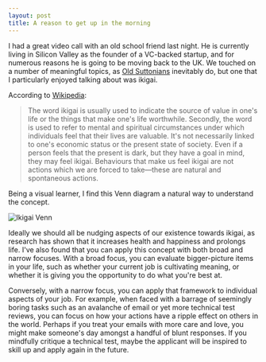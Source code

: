 ```yaml
---
layout: post
title: A reason to get up in the morning
---
```


I had a great video call with an old school friend last night. He is currently living in Silicon Valley as the founder of a VC-backed startup, and for numerous reasons he is going to be moving back to the UK. We touched on a number of meaningful topics, as [Old Suttonians](http://www.suttongrammar.sutton.sch.uk/) inevitably do, but one that I particularly enjoyed talking about was ikigai.

According to [Wikipedia](https://en.wikipedia.org/wiki/Ikigai):
> The word ikigai is usually used to indicate the source of value in one's life or the things that make one's life worthwhile. Secondly, the word is used to refer to mental and spiritual circumstances under which individuals feel that their lives are valuable. It's not necessarily linked to one's economic status or the present state of society. Even if a person feels that the present is dark, but they have a goal in mind, they may feel ikigai. Behaviours that make us feel ikigai are not actions which we are forced to take—these are natural and spontaneous actions.

Being a visual learner, I find this Venn diagram a natural way to understand the concept.

![Ikigai Venn](https://upload.wikimedia.org/wikipedia/commons/e/eb/Ikigai-EN-optimized-PNG.png)

Ideally we should all be nudging aspects of our existence towards ikigai, as research has shown that it increases health and happiness and prolongs life. I've also found that you can apply this concept with both broad and narrow focuses. With a broad focus, you can evaluate bigger-picture items in your life, such as whether your current job is cultivating meaning, or whether it is giving you the opportunity to do what you're best at. 

Conversely, with a narrow focus, you can apply that framework to individual aspects of your job. For example, when faced with a barrage of seemingly boring tasks such as an avalanche of email or yet more technical test reviews, you can focus on how your actions have a ripple effect on others in the world. Perhaps if you treat your emails with more care and love, you might make someone's day amongst a handful of blunt responses. If you mindfully critique a technical test, maybe the applicant will be inspired to skill up and apply again in the future.
